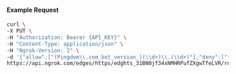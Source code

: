 <!-- Code generated for API Clients. DO NOT EDIT. -->

#### Example Request

```bash
curl \
-X PUT \
-H "Authorization: Bearer {API_KEY}" \
-H "Content-Type: application/json" \
-H "Ngrok-Version: 2" \
-d '{"allow":["(Pingdom\\.com_bot_version_)(\\d+)\\.(\\d+)"],"deny":["(made_up_bot)/(\\d+)\\.(\\d+)"],"enabled":true}' \
https://api.ngrok.com/edges/https/edghts_31BN0jf34xNMHRPufZXgwTfeLVR/routes/edghtsrt_31BN0gfG4ftIfPGlrxRU6FTFQqS/user_agent_filter
```
